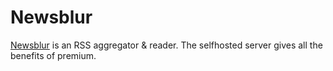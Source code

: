 # Newsblur

[Newsblur](https://github.com/samuelclay/NewsBlur) is an RSS aggregator & reader. The selfhosted server gives all the benefits of premium.
